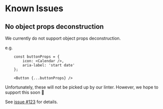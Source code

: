 # Known Issues

## No object props deconstruction

We currently do not support object props deconstruction.

e.g.

```tsx
    const buttonProps = {
        icon: <Calendar />,
        aria-label: 'start date'
    };

    <Button {...buttonProps} />

```

Unfortunately, these will not be picked up by our linter. However, we hope to support this soon 🚀

See [issue #123](https://github.com/OWNER/REPO/issues/123) for details.

